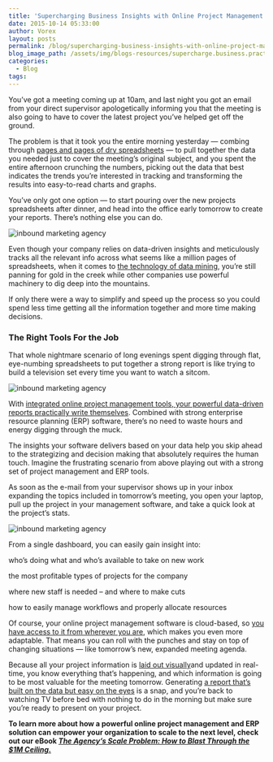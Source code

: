 ```yaml
---
title: 'Supercharging Business Insights with Online Project Management & ERP'
date: 2015-10-14 05:33:00
author: Vorex
layout: posts
permalink: /blog/supercharging-business-insights-with-online-project-management-erp/
blog_image_path: /assets/img/blogs-resources/supercharge.business.practice.jpg
categories:
  - Blog
tags:  
---
```



You’ve got a meeting coming up at 10am, and last night you got an email from your direct supervisor apologetically informing you that the meeting is also going to have to cover the latest project you’ve helped get off the ground.

The problem is that it took you the entire morning yesterday — combing through [pages and pages of dry spreadsheets](http://www.forbes.com/sites/timworstall/2013/02/13/microsofts-excel-might-be-the-most-dangerous-software-on-the-planet/) — to pull together the data you needed just to cover the meeting’s original subject, and you spent the entire afternoon crunching the numbers, picking out the data that best indicates the trends you’re interested in tracking and transforming the results into easy-to-read charts and graphs.<!--more-->

You’ve only got one option — to start pouring over the new projects spreadsheets after dinner, and head into the office early tomorrow to create your reports. There’s nothing else you can do.

  ![inbound marketing agency](https://media.giphy.com/media/qaCGvnsCnf01a/giphy.gif)

Even though your company relies on data-driven insights and meticulously tracks all the relevant info across what seems like a million pages of spreadsheets, when it comes to [the technology of data mining](http://www.theatlantic.com/technology/archive/2012/04/everything-you-wanted-to-know-about-data-mining-but-were-afraid-to-ask/255388/), you’re still panning for gold in the creek while other companies use powerful machinery to dig deep into the mountains.

If only there were a way to simplify and speed up the process so you could spend less time getting all the information together and more time making decisions.

### The Right Tools For the Job

That whole nightmare scenario of long evenings spent digging through flat, eye-numbing spreadsheets to put together a strong report is like trying to build a television set every time you want to watch a sitcom.

  ![inbound marketing agency](https://media.giphy.com/media/E5ocLyOXL9sZ2/giphy.gif)

With [integrated online project management tools, your powerful data-driven reports practically write themselves](http://www.vorex.com/product/online-project-management/). Combined with strong enterprise resource planning (ERP) software, there’s no need to waste hours and energy digging through the muck.

The insights your software delivers based on your data help you skip ahead to the strategizing and decision making that absolutely requires the human touch. Imagine the frustrating scenario from above playing out with a strong set of project management and ERP tools.

As soon as the e-mail from your supervisor shows up in your inbox expanding the topics included in tomorrow’s meeting, you open your laptop, pull up the project in your management software, and take a quick look at the project’s stats.

  ![inbound marketing agency](https://media.giphy.com/media/9ADoZQgs0tyww/giphy.gif)

From a single dashboard, you can easily gain insight into:

who’s doing what and who’s available to take on new work

the most profitable types of projects for the company

where new staff is needed – and where to make cuts

how to easily manage workflows and properly allocate resources

Of course, your online project management software is cloud-based, so [you have access to it from wherever you are](http://www.vorex.com/top-5-ways-cloud-based-project-management-provides-a-competitive-edge/), which makes you even more adaptable. That means you can roll with the punches and stay on top of changing situations — like tomorrow’s new, expanded meeting agenda.

Because all your project information is [laid out visually](https://hbr.org/2013/03/the-value-of-a-good-visual-imm)and updated in real-time, you know everything that’s happening, and which information is going to be most valuable for the meeting tomorrow. Generating [a report that’s built on the data but easy on the eyes](http://www.vorex.com/change-your-business-with-new-vorex-features/) is a snap, and you’re back to watching TV before bed with nothing to do in the morning but make sure you’re ready to present on your project.

**To learn more about how a powerful online project management and ERP solution can empower your organization to scale to the next level, check out our eBook [*The Agency’s Scale Problem: How to Blast Through the $1M Ceiling.*](http://vorex.hs-sites.com/agency-scale-ebook?__hstc=100746398.b2843db0333d5242d1d7cad84e1e93d1.1428948442272.1444083980494.1444243665523.86&amp;__hssc=100746398.5.1444243665523&amp;__hsfp=3666326852)**
